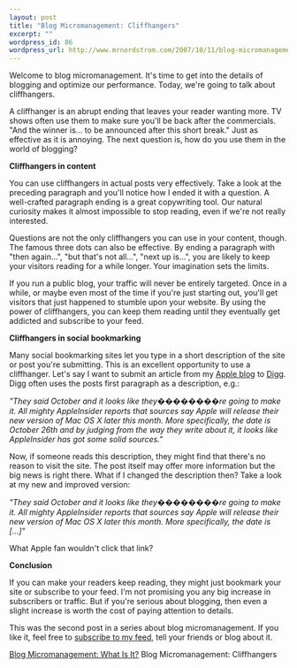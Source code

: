 ```yaml
--- 
layout: post
title: "Blog Micromanagement: Cliffhangers"
excerpt: ""
wordpress_id: 86
wordpress_url: http://www.mrnordstrom.com/2007/10/11/blog-micromanagement-cliffhangers/
---
```

Welcome to blog micromanagement. It's time to get into the details of blogging and optimize our performance. Today, we're going to talk about cliffhangers.

A cliffhanger is an abrupt ending that leaves your reader wanting more. TV shows often use them to make sure you'll be back after the commercials. "And the winner is... to be announced after this short break." Just as effective as it is annoying. The next question is, how do you use them in the world of blogging?

<strong>Cliffhangers in content</strong>

You can use cliffhangers in actual posts very effectively. Take a look at the preceding paragraph and you'll notice how I ended it with a question. A well-crafted paragraph ending is a great copywriting tool. Our natural curiosity makes it almost impossible to stop reading, even if we're not really interested.

Questions are not the only cliffhangers you can use in your content, though. The famous three dots can also be effective. By ending a paragraph with "then again...", "but that's not all...", "next up is...", you are likely to keep your visitors reading for a while longer. Your imagination sets the limits.

If you run a public blog, your traffic will never be entirely targeted. Once in a while, or maybe even most of the time if you're just starting out, you'll get visitors that just happened to stumble upon your website. By using the power of cliffhangers, you can keep them reading until they eventually get addicted and subscribe to your feed.

<strong>Cliffhangers in social bookmarking</strong>

Many social bookmarking sites let you type in a short description of the site or post you're submitting. This is an excellent opportunity to use a cliffhanger. Let's say I want to submit an article from my <a href="http://www.appleare.com" target="_blank">Apple blog</a> to <a href="http://www.digg.com" target="_blank">Digg</a>. Digg often uses the posts first paragraph as a description, e.g.:

<em>"They said October and it looks like they��������re going to make it. All mighty AppleInsider reports that sources say Apple will release their new version of Mac OS X later this month. More specifically, the date is October 26th and by judging from the way they write about it, it looks like AppleInsider has got some solid sources." </em>

Now, if someone reads this description, they might find that there's no reason to visit the site. The post itself may offer more information but the big news is right there. What if I changed the description then? Take a look at my new and improved version:

<em>"They said October and it looks like they��������re going to make it. All mighty AppleInsider reports that sources say Apple will release their new version of Mac OS X later this month. More specifically, the date is [...]"</em>

What Apple fan wouldn't click that link?

<strong>Conclusion</strong>

If you can make your readers keep reading, they might just bookmark your site or subscribe to your feed. I'm not promising you any big increase in subscribers or traffic. But if you're serious about blogging, then even a slight increase is worth the cost of paying attention to details.

This was the second post in a series about blog micromanagement. If you like it, feel free to <a href="http://feeds.feedburner.com/mrnordstrom">subscribe to my feed</a>, tell your friends or blog about it.

<a href="http://www.mrnordstrom.com/2007/10/07/blog-micromanagement-what-is-it/">Blog Micromanagement: What Is It?</a>
Blog Micromanagement: Cliffhangers

